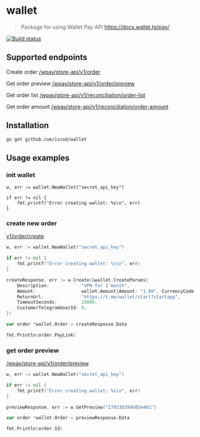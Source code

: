 # wallet

> Package for using Wallet Pay API https://docs.wallet.tg/pay/

[![Build status](https://ci.appveyor.com/api/projects/status/v5lt859vmjm3v9i5?svg=true)](https://ci.appveyor.com/project/iscod/wallet)


## Supported endpoints

Create order [/wpay/store-api/v1/order][createOrderEndpoint]

Get order preview [/wpay/store-api/v1/order/preview][getPreview]

Get order list [/wpay/store-api/v1/reconciliation/order-list][getOrderList]

Get order amount [/wpay/store-api/v1/reconciliation/order-amount][getOrderAmount]

## Installation

```sh
go get github.com/iscod/wallet
```

## Usage examples

### init wallet

```golang
w, err := wallet.NewWallet("secret_api_key")

if err != nil {
	fmt.printf("Error creating wallet: %s\n", err)
}
```

### create new order
[v1/order/create](https://docs.wallet.tg/pay/#tag/Order/operation/create)

```go
w, err := wallet.NewWallet("secret_api_key")

if err != nil {
    fmt.printf("Error creating wallet: %s\n", err)
}

createResponse, err := w.Create(&wallet.CreateParams{
    Description:            "VPN for 1 month",
    Amount:                 wallet.Amount{Amount: "1.00", CurrencyCode: "TON"},
    ReturnUrl:              "https://t.me/wallet/start?startapp",
    TimeoutSeconds:         10800,
    CustomerTelegramUserId: 0,
})

var order *wallet.Order = createResponse.Data

fmt.Println(order.PayLink)
```

### get order preview

[/wpay/store-api/v1/order/preview][getPreview]

```go
w, err := wallet.NewWallet("secret_api_key")

if err != nil {
    fmt.printf("Error creating wallet: %s\n", err)
}

previewResponse, err := w.GetPreview("2703383946854401")

var order *wallet.Order = previewResponse.Data

fmt.Println(order.Id)
```

<!-- Markdown link & img dfn's -->

[createOrderEndpoint]: https://docs.wallet.tg/pay/#tag/Order/operation/create
[getPreview]: https://docs.wallet.tg/pay/#tag/Order/operation/getPreview
[getOrderList]: https://docs.wallet.tg/pay/#tag/Order-Reconciliation/operation/getOrderList
[getOrderAmount]: https://docs.wallet.tg/pay/#tag/Order-Reconciliation/operation/getOrderAmount